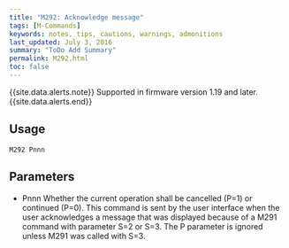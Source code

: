 ```yaml
---
title: "M292: Acknowledge message" 
tags: [M-Commands]
keywords: notes, tips, cautions, warnings, admonitions
last_updated: July 3, 2016
summary: "ToDo Add Summary"
permalink: M292.html
toc: false
---
```



{{site.data.alerts.note}}
Supported in firmware version 1.19 and later.
{{site.data.alerts.end}}

## Usage ##
```
M292 Pnnn
```

## Parameters ##

+ Pnnn Whether the current operation shall be cancelled (P=1) or continued (P=0).
This command is sent by the user interface when the user acknowledges a message that was displayed because of a M291 command with parameter S=2 or S=3. The P parameter is ignored unless M291 was called with S=3.

